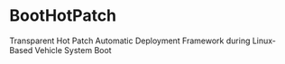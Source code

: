 # BootHotPatch
Transparent Hot Patch Automatic Deployment Framework during Linux-Based Vehicle System Boot
